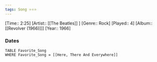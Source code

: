 ```yaml
---
tags: Song ⭐⭐⭐ 
---
```

[Time:: 2:25]
[Artist:: [[The Beatles]] ]
[Genre:: Rock]
[Played:: 4]
[Album:: [[Revolver (1966)]]]
[Year:: 1966]
### Dates
````dataview
TABLE Favorite_Song
WHERE Favorite_Song = [[Here, There And Everywhere]]
````
